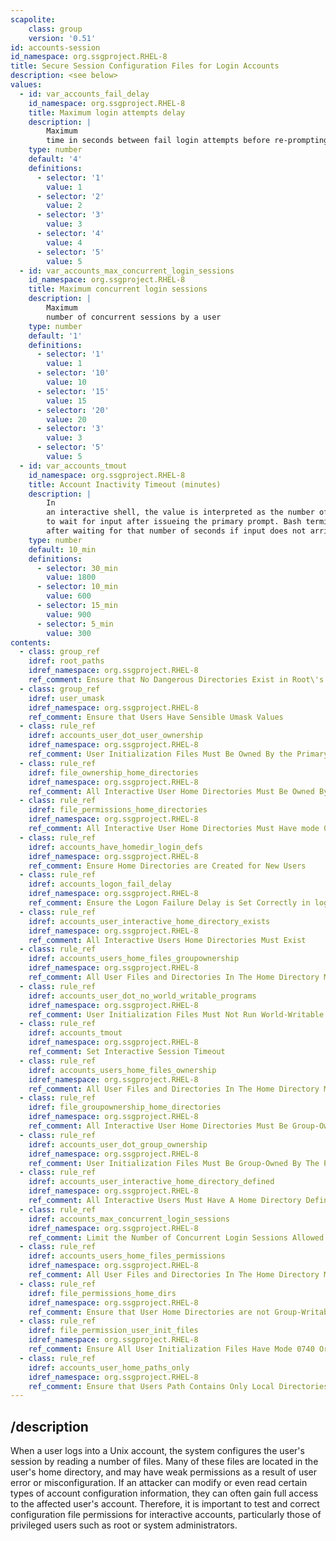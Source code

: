 ```yaml
---
scapolite:
    class: group
    version: '0.51'
id: accounts-session
id_namespace: org.ssgproject.RHEL-8
title: Secure Session Configuration Files for Login Accounts
description: <see below>
values:
  - id: var_accounts_fail_delay
    id_namespace: org.ssgproject.RHEL-8
    title: Maximum login attempts delay
    description: |
        Maximum
        time in seconds between fail login attempts before re-prompting.
    type: number
    default: '4'
    definitions:
      - selector: '1'
        value: 1
      - selector: '2'
        value: 2
      - selector: '3'
        value: 3
      - selector: '4'
        value: 4
      - selector: '5'
        value: 5
  - id: var_accounts_max_concurrent_login_sessions
    id_namespace: org.ssgproject.RHEL-8
    title: Maximum concurrent login sessions
    description: |
        Maximum
        number of concurrent sessions by a user
    type: number
    default: '1'
    definitions:
      - selector: '1'
        value: 1
      - selector: '10'
        value: 10
      - selector: '15'
        value: 15
      - selector: '20'
        value: 20
      - selector: '3'
        value: 3
      - selector: '5'
        value: 5
  - id: var_accounts_tmout
    id_namespace: org.ssgproject.RHEL-8
    title: Account Inactivity Timeout (minutes)
    description: |
        In
        an interactive shell, the value is interpreted as the number of seconds
        to wait for input after issueing the primary prompt. Bash terminates
        after waiting for that number of seconds if input does not arrive.
    type: number
    default: 10_min
    definitions:
      - selector: 30_min
        value: 1800
      - selector: 10_min
        value: 600
      - selector: 15_min
        value: 900
      - selector: 5_min
        value: 300
contents:
  - class: group_ref
    idref: root_paths
    idref_namespace: org.ssgproject.RHEL-8
    ref_comment: Ensure that No Dangerous Directories Exist in Root\'s Path
  - class: group_ref
    idref: user_umask
    idref_namespace: org.ssgproject.RHEL-8
    ref_comment: Ensure that Users Have Sensible Umask Values
  - class: rule_ref
    idref: accounts_user_dot_user_ownership
    idref_namespace: org.ssgproject.RHEL-8
    ref_comment: User Initialization Files Must Be Owned By the Primary User
  - class: rule_ref
    idref: file_ownership_home_directories
    idref_namespace: org.ssgproject.RHEL-8
    ref_comment: All Interactive User Home Directories Must Be Owned By The  ...
  - class: rule_ref
    idref: file_permissions_home_directories
    idref_namespace: org.ssgproject.RHEL-8
    ref_comment: All Interactive User Home Directories Must Have mode 0750 O ...
  - class: rule_ref
    idref: accounts_have_homedir_login_defs
    idref_namespace: org.ssgproject.RHEL-8
    ref_comment: Ensure Home Directories are Created for New Users
  - class: rule_ref
    idref: accounts_logon_fail_delay
    idref_namespace: org.ssgproject.RHEL-8
    ref_comment: Ensure the Logon Failure Delay is Set Correctly in login.de ...
  - class: rule_ref
    idref: accounts_user_interactive_home_directory_exists
    idref_namespace: org.ssgproject.RHEL-8
    ref_comment: All Interactive Users Home Directories Must Exist
  - class: rule_ref
    idref: accounts_users_home_files_groupownership
    idref_namespace: org.ssgproject.RHEL-8
    ref_comment: All User Files and Directories In The Home Directory Must B ...
  - class: rule_ref
    idref: accounts_user_dot_no_world_writable_programs
    idref_namespace: org.ssgproject.RHEL-8
    ref_comment: User Initialization Files Must Not Run World-Writable Progr ...
  - class: rule_ref
    idref: accounts_tmout
    idref_namespace: org.ssgproject.RHEL-8
    ref_comment: Set Interactive Session Timeout
  - class: rule_ref
    idref: accounts_users_home_files_ownership
    idref_namespace: org.ssgproject.RHEL-8
    ref_comment: All User Files and Directories In The Home Directory Must B ...
  - class: rule_ref
    idref: file_groupownership_home_directories
    idref_namespace: org.ssgproject.RHEL-8
    ref_comment: All Interactive User Home Directories Must Be Group-Owned B ...
  - class: rule_ref
    idref: accounts_user_dot_group_ownership
    idref_namespace: org.ssgproject.RHEL-8
    ref_comment: User Initialization Files Must Be Group-Owned By The Primar ...
  - class: rule_ref
    idref: accounts_user_interactive_home_directory_defined
    idref_namespace: org.ssgproject.RHEL-8
    ref_comment: All Interactive Users Must Have A Home Directory Defined
  - class: rule_ref
    idref: accounts_max_concurrent_login_sessions
    idref_namespace: org.ssgproject.RHEL-8
    ref_comment: Limit the Number of Concurrent Login Sessions Allowed Per U ...
  - class: rule_ref
    idref: accounts_users_home_files_permissions
    idref_namespace: org.ssgproject.RHEL-8
    ref_comment: All User Files and Directories In The Home Directory Must H ...
  - class: rule_ref
    idref: file_permissions_home_dirs
    idref_namespace: org.ssgproject.RHEL-8
    ref_comment: Ensure that User Home Directories are not Group-Writable or ...
  - class: rule_ref
    idref: file_permission_user_init_files
    idref_namespace: org.ssgproject.RHEL-8
    ref_comment: Ensure All User Initialization Files Have Mode 0740 Or Less ...
  - class: rule_ref
    idref: accounts_user_home_paths_only
    idref_namespace: org.ssgproject.RHEL-8
    ref_comment: Ensure that Users Path Contains Only Local Directories
---
```



## /description

When
a user logs into a Unix account, the system configures the user\'s
session by reading a number of files. Many of these files are located in
the user\'s home directory, and may have weak permissions as a result of
user error or misconfiguration. If an attacker can modify or even read
certain types of account configuration information, they can often gain
full access to the affected user\'s account. Therefore, it is important
to test and correct configuration file permissions for interactive
accounts, particularly those of privileged users such as root or system
administrators.
